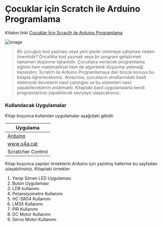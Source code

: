 # Çocuklar için Scratch ile Arduino Programlama

Kitabın linki [Çocuklar İçin Scracth ile Arduino Programlama](https://www.dikeyeksen.com/products/cocuklar-icin-scratch-ile-arduino-programlama)

![image](https://user-images.githubusercontent.com/19881231/36341572-6dfffc50-1401-11e8-9076-2a7b4ffe8683.png)


>Bir çocuğun kod yazması veya yeni şeyler üretmeye çalışması neden önemlidir? Öncelikle kod yazmak veya bir program geliştirmek tamamen düşünme tabanlıdır. Çocuklara verilecek programlama eğitimi hem matematiksel hem de algoritmik düşünme yeteneği kazandırır. Scratch ile Arduino Programlamaya dair birçok konuyu bu kitapta öğreneceksiniz. Amacımız, çocukların etraflarındaki basit elektronik devrelerin nasıl çalıştığını ve bu sistemleri nasıl yapabileceklerini anlatmaktı. Kitaptaki basit uygulamalarla kendi programlarınızı yapabilecek seviyeye ulaşacaksınız. 
>

### Kullanılacak Uygulamalar

Kitap boyunca kullanılan uygulamalar aşağıdaki gibidir.

| Uygulama | 
| ------ | 
| [Arduino](arduino.cc) |
| www.s4a.cat |
| Scratcher Control |

Kitap boyunca yapılan örneklerin Arduino için yazılmış hallerine bu sayfadan ulaşabilirsiniz. Kitaptaki örnekler.

1. Yanıp Sönen LED Uygulaması
2. Buton Uygulaması
3. LDR kullanımı
4. Potansiyometre Kullanımı
5. HC-SR04 Kullanımı
6. LM35 Kullanımı
7. PIR Kullanımı
8. DC Motor Kullanımı
9. Servo Motor Kullanımı








  

